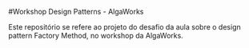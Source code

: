 #Workshop Design Patterns - AlgaWorks

Este repositório se refere ao projeto do desafio da aula sobre o design pattern Factory Method, no workshop da AlgaWorks.
